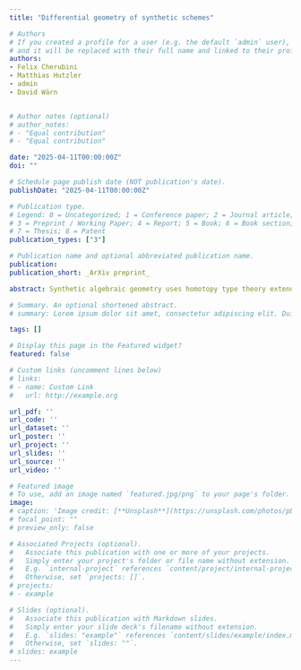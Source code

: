 ```yaml
---
title: "Differential geometry of synthetic schemes"

# Authors
# If you created a profile for a user (e.g. the default `admin` user), write the username (folder name) here 
# and it will be replaced with their full name and linked to their profile.
authors:
- Felix Cherubini
- Matthias Hutzler
- admin
- David Wärn


# Author notes (optional)
# author_notes:
# - "Equal contribution"
# - "Equal contribution"

date: "2025-04-11T00:00:00Z"
doi: ""

# Schedule page publish date (NOT publication's date).
publishDate: "2025-04-11T00:00:00Z"

# Publication type.
# Legend: 0 = Uncategorized; 1 = Conference paper; 2 = Journal article;
# 3 = Preprint / Working Paper; 4 = Report; 5 = Book; 6 = Book section;
# 7 = Thesis; 8 = Patent
publication_types: ["3"]

# Publication name and optional abbreviated publication name.
publication:
publication_short: _ArXiv preprint_

abstract: Synthetic algebraic geometry uses homotopy type theory extended with three axioms to develop algebraic geometry internal to a higher version of the Zariski topos. In this article we make no essential use of the higher structure and use homotopy type theory only for convenience. We define étale, smooth and unramified maps between schemes in synthetic algebraic geometry using a new synthetic definition. We give the usual characterizations of these classes of maps in terms of injectivity, surjectivity and bijectivity of differentials. We also show that the tangent spaces of smooth schemes are finite free modules. Finally, we show that unramified, étale and smooth schemes can be understood very concretely via the expected local algebraic description.

# Summary. An optional shortened abstract.
# summary: Lorem ipsum dolor sit amet, consectetur adipiscing elit. Duis posuere tellus ac convallis placerat. Proin tincidunt magna sed ex sollicitudin condimentum.

tags: []

# Display this page in the Featured widget?
featured: false

# Custom links (uncomment lines below)
# links:
# - name: Custom Link
#   url: http://example.org

url_pdf: ''
url_code: ''
url_dataset: ''
url_poster: ''
url_project: ''
url_slides: ''
url_source: ''
url_video: ''

# Featured image
# To use, add an image named `featured.jpg/png` to your page's folder. 
image:
# caption: 'Image credit: [**Unsplash**](https://unsplash.com/photos/pLCdAaMFLTE)'
# focal_point: ""
# preview_only: false

# Associated Projects (optional).
#   Associate this publication with one or more of your projects.
#   Simply enter your project's folder or file name without extension.
#   E.g. `internal-project` references `content/project/internal-project/index.md`.
#   Otherwise, set `projects: []`.
# projects:
# - example

# Slides (optional).
#   Associate this publication with Markdown slides.
#   Simply enter your slide deck's filename without extension.
#   E.g. `slides: "example"` references `content/slides/example/index.md`.
#   Otherwise, set `slides: ""`.
# slides: example
---
```


